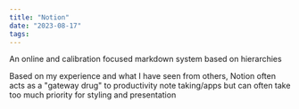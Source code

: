```yaml
---
title: "Notion"
date: "2023-08-17"
tags:
---
```


An online and calibration focused markdown system based on hierarchies

Based on my experience and what I have seen from others, Notion often acts as a "gateway drug" to productivity note taking/apps but can often take too much priority for styling and presentation